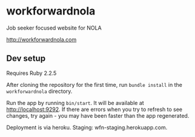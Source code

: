 # workforwardnola
Job seeker focused website for NOLA

http://workforwardnola.com

## Dev setup
Requires Ruby 2.2.5

After cloning the repository for the first time, run `bundle install` in the `workforwardnola` directory.

Run the app by running `bin/start`. It will be available at [http://localhost:9292](http://localhost:9292). If there are errors when you try to refresh to see changes, try again - you may have been faster than the app regenerated.

Deployment is via heroku. Staging: wfn-staging.herokuapp.com.
